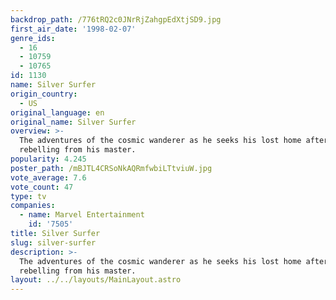 ```yaml
---
backdrop_path: /776tRQ2c0JNrRjZahgpEdXtjSD9.jpg
first_air_date: '1998-02-07'
genre_ids:
  - 16
  - 10759
  - 10765
id: 1130
name: Silver Surfer
origin_country:
  - US
original_language: en
original_name: Silver Surfer
overview: >-
  The adventures of the cosmic wanderer as he seeks his lost home after
  rebelling from his master.
popularity: 4.245
poster_path: /mBJTL4CRSoNkAQRmfwbiLTtviuW.jpg
vote_average: 7.6
vote_count: 47
type: tv
companies:
  - name: Marvel Entertainment
    id: '7505'
title: Silver Surfer
slug: silver-surfer
description: >-
  The adventures of the cosmic wanderer as he seeks his lost home after
  rebelling from his master.
layout: ../../layouts/MainLayout.astro
---
```


